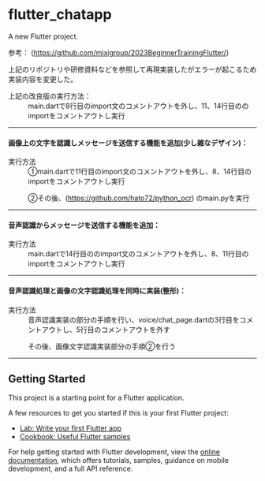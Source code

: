 # flutter_chatapp

A new Flutter project.

参考： (https://github.com/mixigroup/2023BeginnerTrainingFlutter/)

上記のリポジトリや研修資料などを参照して再現実装したがエラーが起こるため実装内容を変更した。

<dt>上記の改良版の実行方法：</dt>

<dd>main.dartで8行目のimport文のコメントアウトを外し、11、14行目ののimportをコメントアウトし実行</dd>

- - -

#### 画像上の文字を認識しメッセージを送信する機能を追加(少し雑なデザイン)：

<dt>実行方法</dt>
<dd>
①main.dartで11行目のimport文のコメントアウトを外し、8、14行目のimportをコメントアウトし実行

②その後、(https://github.com/hato72/python_ocr) のmain.pyを実行
</dd>

- - -

#### 音声認識からメッセージを送信する機能を追加：

<dt>実行方法</dt>

<dd>main.dartで14行目ののimport文のコメントアウトを外し、8、11行目のimportをコメントアウトし実行</dd>

- - -

#### 音声認識処理と画像の文字認識処理を同時に実装(整形)：

<dt>実行方法</dt>

<dd>
音声認識実装の部分の手順を行い、voice/chat_page.dartの3行目をコメントアウトし、5行目のコメントアウトを外す

その後、画像文字認識実装部分の手順②を行う
</dd>

- - -

## Getting Started

This project is a starting point for a Flutter application.

A few resources to get you started if this is your first Flutter project:

- [Lab: Write your first Flutter app](https://docs.flutter.dev/get-started/codelab)
- [Cookbook: Useful Flutter samples](https://docs.flutter.dev/cookbook)

For help getting started with Flutter development, view the
[online documentation](https://docs.flutter.dev/), which offers tutorials,
samples, guidance on mobile development, and a full API reference.
